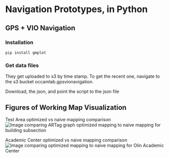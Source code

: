 # Navigation Prototypes, in Python

## GPS + VIO Navigation

### Installation

```
pip install gmplot
```

### Get data files

They get uploaded to s3 by time stamp.  To get the recent one, navigate to the s3 bucket occamlab.gpsvionavigation.

Download, the json, and point the script to the json file

## Figures of Working Map Visualization
Test Area optimized vs naive mapping comparison
![Image comparing ARTag graph optimized mapping to naive mapping for building subsection](https://github.com/occamLab/assistive_apps/blob/master/navigation/navigation_prototypes/NavData/Figures/YAAAAAAAY/Yay%20side.png)

Academic Center optimized vs naive mapping comparison
![Image comparing optimized mapping to naive mapping for Olin Academic Center](https://raw.githubusercontent.com/occamLab/assistive_apps/master/navigation/navigation_prototypes/NavData/Figures/YAAAAAAAY/Full%20Building%20Side.png)
